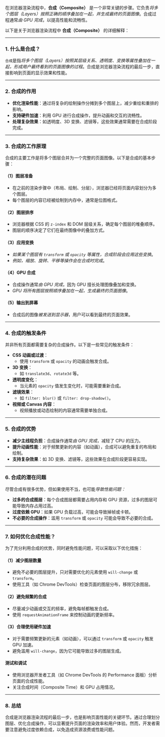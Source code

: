 在浏览器渲染流程中，**合成（Composite）** 是一个非常关键的步骤。它负责*将多个图层（Layers）按照正确的顺序叠加在一起，并生成最终的页面图像*。合成过程通常*由 GPU 完成*，以提高性能和流畅性。

以下是关于浏览器渲染流程中 **合成（Composite）** 的详细解释：

---

### 1. 什么是合成？
`合成`是指*将多个图层（Layers）按照其层级关系、透明度、变换等属性叠加在一起，形成用户最终看到的页面图像的过程*。合成是浏览器渲染流程的最后一步，直接影响到页面的显示效果和性能。

---

### 2. 合成的作用
- **优化渲染性能**：通过将复杂的绘制操作分摊到多个图层上，减少重绘和重排的影响。
- **支持硬件加速**：利用 GPU 进行合成操作，提升动画和交互的流畅性。
- **处理复杂效果**：如透明度、3D 变换、滤镜等，这些效果通常需要在合成阶段完成。

---

### 3. 合成的工作原理
合成的主要工作是将多个图层合并为一个完整的页面图像。以下是合成的基本步骤：

#### （1）图层准备
- 在之前的渲染步骤中（布局、绘制、分层），浏览器已经将页面内容划分为多个图层。
- 每个图层的内容已经被绘制到内存中，通常是位图格式。

#### （2）图层排序
- 浏览器根据 CSS 的 `z-index` 和 DOM 层级关系，确定每个图层的堆叠顺序。
- 图层的顺序决定了它们在最终图像中的叠加方式。

#### （3）应用变换
- *如果某个图层有 `transform` 或 `opacity` 等属性，合成阶段会应用这些变换*。
- *例如，缩放、旋转、平移等操作会在合成时完成*。

#### （4）GPU 合成
- 合成操作通常*由 GPU 完成*，因为 GPU 擅长处理图像叠加和变换。
- *GPU 将所有图层按照顺序叠加在一起，生成最终的页面图像*。

#### （5）输出到屏幕
- 合成后的图像*被发送到显示器*，用户可以看到最终的页面效果。

---

### 4. 合成的触发条件
并非所有页面都需要复杂的合成操作。以下是一些常见的触发条件：
- **CSS 动画或过渡**：
  - 使用 `transform` 或 `opacity` 的动画会触发合成。
- **3D 变换**：
  - 如 `translate3d`、`rotate3d` 等。
- **透明度变化**：
  - 当元素的 `opacity` 值发生变化时，可能需要重新合成。
- **滤镜效果**：
  - 如 `filter: blur()` 或 `filter: drop-shadow()`。
- **视频或 Canvas 内容**：
  - 视频播放或动态绘制的内容通常需要单独合成。

---

### 5. 合成的优势
- **减少主线程负担**：合成操作通常*由 GPU 完成*，减轻了 CPU 的压力。
- **提升动画性能**：对于频繁更新的内容（如动画），合成可以避免重复的布局和绘制。
- **支持复杂效果**：如 3D 变换、滤镜等，这些效果在合成阶段更容易实现。

---

### 6. 合成的潜在问题
尽管合成有很多优势，但如果使用不当，也可能*导致性能问题：*
- **过多的合成图层**：每个合成图层都需要占用内存和 GPU 资源，过多的图层可能导致内存占用过高。
- **过度依赖 GPU**：如果 GPU 负载过高，可能会导致掉帧或卡顿。
- **不必要的合成操作**：滥用 `transform` 或 `opacity` 可能会导致不必要的合成。

---

### 7. 如何优化合成性能？
为了充分利用合成的优势，同时避免性能问题，可以采取以下优化措施：
#### （1）减少图层数量
- 避免不必要的图层提升，只对需要优化的元素使用 `will-change` 或 `transform`。
- 使用工具（如 Chrome DevTools）检查页面的图层分布，移除冗余图层。

#### （2）避免频繁的合成
- 尽量减少动画或交互的频率，避免每帧都触发合成。
- 使用 `requestAnimationFrame` 来控制动画的更新频率。

#### （3）合理使用硬件加速
- 对于需要频繁更新的元素（如动画），可以通过 `transform` 或 `opacity` 触发 GPU 加速。
- 避免滥用 `will-change`，因为它可能导致过多的图层生成。

#### 测试和调试
- 使用浏览器开发者工具（如 Chrome DevTools 的 Performance 面板）分析页面的合成性能。
- 关注合成时间（Composite Time）和 GPU 占用情况。

---

### 8. **总结**
合成是浏览器渲染流程的最后一步，也是影响页面性能的关键环节。通过合理划分图层、优化合成操作，可以显著提升页面的渲染效率和用户体验。然而，开发者需要注意避免过度依赖合成，以免造成资源浪费或性能问题。
